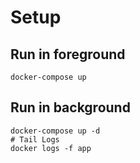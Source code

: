 # Setup

## Run in foreground
```
docker-compose up
```

## Run in background
```
docker-compose up -d
# Tail Logs
docker logs -f app
```

